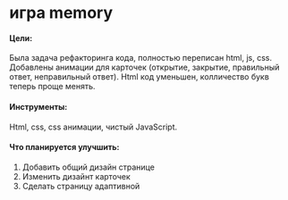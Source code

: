 # игра memory

#### Цели:
Была задача рефакторинга кода, полностью переписан html, js, css. Добавлены анимации для карточек (открытие, закрытие, правильный ответ, неправильный ответ).
Html код уменьшен, колличество букв теперь проще менять.

#### Инструменты:
Html, css, css анимации, чистый JavaScript.

#### Что планируется улучшить:
1. Добавить общий дизайн странице
2. Изменить дизайнт карточек
3. Сделать страницу адаптивной
